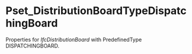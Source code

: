 # Pset_DistributionBoardTypeDispatchingBoard

Properties for _IfcDistributionBoard_ with PredefinedType DISPATCHINGBOARD.
